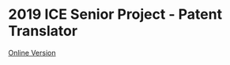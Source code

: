 # 2019 ICE Senior Project - Patent Translator

[Online Version](https://patent-translation-data.web.app/#/edit)

